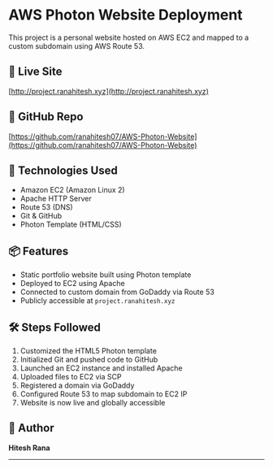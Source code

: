 # AWS Photon Website Deployment

This project is a personal website hosted on AWS EC2 and mapped to a custom subdomain using AWS Route 53.

## 🔗 Live Site
[http://project.ranahitesh.xyz](http://project.ranahitesh.xyz)

## 📁 GitHub Repo
[https://github.com/ranahitesh07/AWS-Photon-Website](https://github.com/ranahitesh07/AWS-Photon-Website)

## 🧰 Technologies Used
- Amazon EC2 (Amazon Linux 2)
- Apache HTTP Server
- Route 53 (DNS)
- Git & GitHub
- Photon Template (HTML/CSS)

## 📦 Features
- Static portfolio website built using Photon template
- Deployed to EC2 using Apache
- Connected to custom domain from GoDaddy via Route 53
- Publicly accessible at `project.ranahitesh.xyz`

## 🛠 Steps Followed
1. Customized the HTML5 Photon template
2. Initialized Git and pushed code to GitHub
3. Launched an EC2 instance and installed Apache
4. Uploaded files to EC2 via SCP
5. Registered a domain via GoDaddy
6. Configured Route 53 to map subdomain to EC2 IP
7. Website is now live and globally accessible

## 👤 Author
**Hitesh Rana**

---

